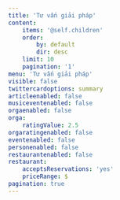 ```yaml
---
title: 'Tư vấn giải pháp'
content:
    items: '@self.children'
    order:
        by: default
        dir: desc
    limit: 10
    pagination: '1'
menu: 'Tư vấn giải pháp'
visible: false
twittercardoptions: summary
articleenabled: false
musiceventenabled: false
orgaenabled: false
orga:
    ratingValue: 2.5
orgaratingenabled: false
eventenabled: false
personenabled: false
restaurantenabled: false
restaurant:
    acceptsReservations: 'yes'
    priceRange: $
pagination: true
---
```


